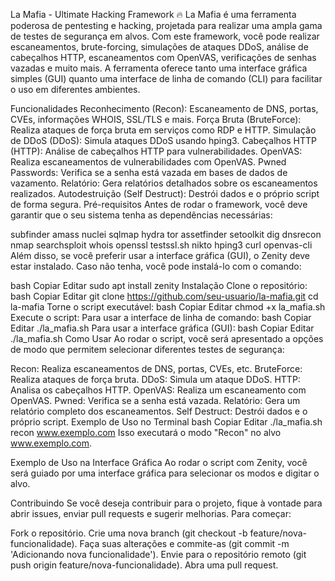 La Mafia - Ultimate Hacking Framework 🔥
La Mafia é uma ferramenta poderosa de pentesting e hacking, projetada para realizar uma ampla gama de testes de segurança em alvos. Com este framework, você pode realizar escaneamentos, brute-forcing, simulações de ataques DDoS, análise de cabeçalhos HTTP, escaneamentos com OpenVAS, verificações de senhas vazadas e muito mais. A ferramenta oferece tanto uma interface gráfica simples (GUI) quanto uma interface de linha de comando (CLI) para facilitar o uso em diferentes ambientes.

Funcionalidades
Reconhecimento (Recon): Escaneamento de DNS, portas, CVEs, informações WHOIS, SSL/TLS e mais.
Força Bruta (BruteForce): Realiza ataques de força bruta em serviços como RDP e HTTP.
Simulação de DDoS (DDoS): Simula ataques DDoS usando hping3.
Cabeçalhos HTTP (HTTP): Análise de cabeçalhos HTTP para vulnerabilidades.
OpenVAS: Realiza escaneamentos de vulnerabilidades com OpenVAS.
Pwned Passwords: Verifica se a senha está vazada em bases de dados de vazamento.
Relatório: Gera relatórios detalhados sobre os escaneamentos realizados.
Autodestruição (Self Destruct): Destrói dados e o próprio script de forma segura.
Pré-requisitos
Antes de rodar o framework, você deve garantir que o seu sistema tenha as dependências necessárias:

subfinder
amass
nuclei
sqlmap
hydra
tor
assetfinder
setoolkit
dig
dnsrecon
nmap
searchsploit
whois
openssl
testssl.sh
nikto
hping3
curl
openvas-cli
Além disso, se você preferir usar a interface gráfica (GUI), o Zenity deve estar instalado. Caso não tenha, você pode instalá-lo com o comando:

bash
Copiar
Editar
sudo apt install zenity
Instalação
Clone o repositório:
bash
Copiar
Editar
git clone https://github.com/seu-usuario/la-mafia.git
cd la-mafia
Torne o script executável:
bash
Copiar
Editar
chmod +x la_mafia.sh
Execute o script:
Para usar a interface de linha de comando:
bash
Copiar
Editar
./la_mafia.sh
Para usar a interface gráfica (GUI):
bash
Copiar
Editar
./la_mafia.sh
Como Usar
Ao rodar o script, você será apresentado a opções de modo que permitem selecionar diferentes testes de segurança:

Recon: Realiza escaneamentos de DNS, portas, CVEs, etc.
BruteForce: Realiza ataques de força bruta.
DDoS: Simula um ataque DDoS.
HTTP: Analisa os cabeçalhos HTTP.
OpenVAS: Realiza um escaneamento com OpenVAS.
Pwned: Verifica se a senha está vazada.
Relatório: Gera um relatório completo dos escaneamentos.
Self Destruct: Destrói dados e o próprio script.
Exemplo de Uso no Terminal
bash
Copiar
Editar
./la_mafia.sh recon www.exemplo.com
Isso executará o modo "Recon" no alvo www.exemplo.com.

Exemplo de Uso na Interface Gráfica
Ao rodar o script com Zenity, você será guiado por uma interface gráfica para selecionar os modos e digitar o alvo.

Contribuindo
Se você deseja contribuir para o projeto, fique à vontade para abrir issues, enviar pull requests e sugerir melhorias. Para começar:

Fork o repositório.
Crie uma nova branch (git checkout -b feature/nova-funcionalidade).
Faça suas alterações e commite-as (git commit -m 'Adicionando nova funcionalidade').
Envie para o repositório remoto (git push origin feature/nova-funcionalidade).
Abra uma pull request.
